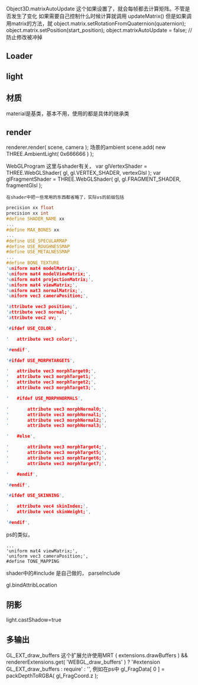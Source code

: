 
Object3D.matrixAutoUpdate 这个如果设置了，就会每帧都去计算矩阵。不管是否发生了变化
如果需要自己控制什么时候计算就调用 updateMatrix()
但是如果调用matrix的方法，就
object.matrix.setRotationFromQuaternion(quaternion);
object.matrix.setPosition(start_position);
object.matrixAutoUpdate = false;            //防止修改被冲掉


## Loader

## light

## 材质
material是基类，基本不用，使用的都是具体的继承类

## render
renderer.render( scene, camera );
场景的ambient scene.add( new THREE.AmbientLight( 0x666666 ) );

WebGLProgram
    这里与shader有关，
    var glVertexShader = THREE.WebGLShader( gl, gl.VERTEX_SHADER, vertexGlsl );
    var glFragmentShader = THREE.WebGLShader( gl, gl.FRAGMENT_SHADER, fragmentGlsl );
    
    在shader中把一些常用的东西都省略了，实际vs的前缀包括
```c++
precision xx float
precision xx int
#define SHADER_NAME xx
...
#define MAX_BONES xx
...
#define USE_SPECULARMAP
#define USE_ROUGHNESSMAP
#define USE_METALNESSMAP
...
#define BONE_TEXTURE
'uniform mat4 modelMatrix;',
'uniform mat4 modelViewMatrix;',
'uniform mat4 projectionMatrix;',
'uniform mat4 viewMatrix;',
'uniform mat3 normalMatrix;',
'uniform vec3 cameraPosition;',

'attribute vec3 position;',
'attribute vec3 normal;',
'attribute vec2 uv;',

'#ifdef USE_COLOR',

'	attribute vec3 color;',

'#endif',

'#ifdef USE_MORPHTARGETS',

'	attribute vec3 morphTarget0;',
'	attribute vec3 morphTarget1;',
'	attribute vec3 morphTarget2;',
'	attribute vec3 morphTarget3;',

'	#ifdef USE_MORPHNORMALS',

'		attribute vec3 morphNormal0;',
'		attribute vec3 morphNormal1;',
'		attribute vec3 morphNormal2;',
'		attribute vec3 morphNormal3;',

'	#else',

'		attribute vec3 morphTarget4;',
'		attribute vec3 morphTarget5;',
'		attribute vec3 morphTarget6;',
'		attribute vec3 morphTarget7;',

'	#endif',

'#endif',

'#ifdef USE_SKINNING',

'	attribute vec4 skinIndex;',
'	attribute vec4 skinWeight;',

'#endif',
```
ps的类似，
```
...
'uniform mat4 viewMatrix;',
'uniform vec3 cameraPosition;',
#define TONE_MAPPING                
```
shader中的#include 是自己做的， parseInclude

gl.bindAttribLocation



## 阴影
light.castShadow=true

## 多输出
GL_EXT_draw_buffers 这个扩展允许使用MRT
( extensions.drawBuffers ) && rendererExtensions.get( 'WEBGL_draw_buffers' ) ? '#extension GL_EXT_draw_buffers : require' : '',
例如在ps中
gl_FragData[ 0 ] = packDepthToRGBA( gl_FragCoord.z );
    
